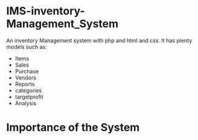 # IMS-inventory-Management_System
An inventory Management system with php and html and css.
It has plenty models such as:
* Items
* Sales
* Purchase
* Vendors
* Reports
* categories
* targetprofit
* Analysis

# Importance of the System
